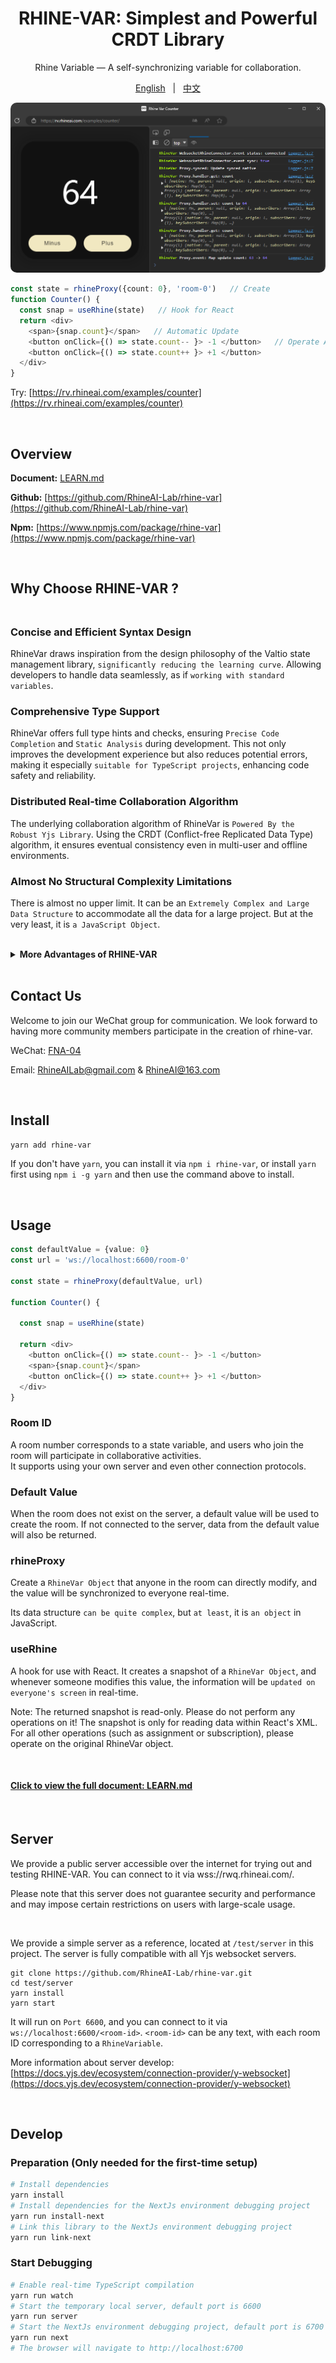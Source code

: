 <div align="center">

# RHINE-VAR: Simplest and Powerful CRDT Library

Rhine Variable — A self-synchronizing variable for collaboration.


[English](README.md) &nbsp; | &nbsp; [中文](README_zh.md)

<img src='./assets/images/example_counter.png' style="border-radius: 10px"/>

</div>

```typescript jsx
const state = rhineProxy({count: 0}, 'room-0')   // Create
function Counter() {
  const snap = useRhine(state)   // Hook for React
  return <div>
    <span>{snap.count}</span>   // Automatic Update
    <button onClick={() => state.count-- }> -1 </button>   // Operate Anyway
    <button onClick={() => state.count++ }> +1 </button>
  </div>
} 
```

Try: [https://rv.rhineai.com/examples/counter](https://rv.rhineai.com/examples/counter)

<br/>

## Overview

**Document:** [LEARN.md](assets/documents/LEARN.md)

**Github:** [https://github.com/RhineAI-Lab/rhine-var](https://github.com/RhineAI-Lab/rhine-var)

**Npm:** [https://www.npmjs.com/package/rhine-var](https://www.npmjs.com/package/rhine-var)

<br/>

## Why Choose RHINE-VAR ?

<div style="height: 6px"></div>

### Concise and Efficient Syntax Design
RhineVar draws inspiration from the design philosophy of the Valtio state management library, `significantly reducing the learning curve`. Allowing developers to handle data seamlessly, as if `working with standard variables`.

### Comprehensive Type Support
RhineVar offers full type hints and checks, ensuring `Precise Code Completion` and `Static Analysis` during development. This not only improves the development experience but also reduces potential errors, making it especially `suitable for TypeScript projects`, enhancing code safety and reliability.

### Distributed Real-time Collaboration Algorithm
The underlying collaboration algorithm of RhineVar is `Powered By the Robust Yjs Library`. Using the CRDT (Conflict-free Replicated Data Type) algorithm, it ensures eventual consistency even in multi-user and offline environments.

### Almost No Structural Complexity Limitations
There is almost no upper limit. It can be an `Extremely Complex and Large Data Structure` to accommodate all the data for a large project. But at the very least, it is `a JavaScript Object`.

<br/>
<details>
<summary><b>More Advantages of RHINE-VAR</b></summary>

### High Performance with Low Bandwidth Requirements
The data synchronization and conflict resolution mechanism is highly efficient. Leveraging Yjs's `Incremental Update Mechanism`, only necessary data changes are transmitted rather than the entire document, making it ideal for bandwidth-constrained environments and reducing unnecessary data transfers.

### Strong Offline Support
Users can continue to work even while offline. Once reconnected, all changes are automatically synchronized, ensuring `no data is lost or conflicted`. This is crucial for building offline-first applications.

### Cross-platform and Framework Agnostic
RhineVar can be used in `All JavaScript Environments`, including browsers, Node.js, and other JavaScript platforms. It integrates with multiple frontend frameworks and libraries such as Next.js, React, Vue.js, ProseMirror, and more.

### Lightweight and Extensible
RhineVar is a highly lightweight library, with its core package `only a few KB` in size, making it suitable for various frontend applications. Its modular architecture supports feature extensions, allowing developers to import or develop custom modules as needed.

### Decentralized Architecture
With a decentralized architecture, collaborative editing becomes more scalable, efficient, and fault-tolerant. Peer-to-peer data transfer is supported without relying on a central server (currently under development).

### Native Yjs Support
RhineVar offers full support for native Yjs object operations, providing lower-level, richer API support. `Direct operations on Yjs objects automatically trigger updates in RhineVar`.

### More Friendly and Complete Event System
RhineVar offers an extensive event subscription and listening system with `Intuitive Data Change Events`. It also supports deep data change monitoring within objects, catering to a wide range of use cases.

### Fully Open Source
This is a fully open-source project, licensed under the `Apache-2.0 license` on GitHub. You are `Free to use it for both Commercial and Non-commercial Projects`, and it allows modification and distribution, as long as the original copyright notice is retained.

</details>

<br/>

## Contact Us
Welcome to join our WeChat group for communication. We look forward to having more community members participate in the creation of rhine-var.

WeChat: [FNA-04]()

Email: [RhineAILab@gmail.com](rhineailab@gmail.com) & [RhineAI@163.com](RhineAI@163.com)

<br/>

## Install
```bash
yarn add rhine-var
```
If you don't have `yarn`, you can install it via `npm i rhine-var`, or install `yarn` first using `npm i -g yarn` and then use the command above to install.

<br/>

## Usage

```typescript jsx
const defaultValue = {value: 0}
const url = 'ws://localhost:6600/room-0'

const state = rhineProxy(defaultValue, url)

function Counter() {
  
  const snap = useRhine(state)
  
  return <div>
    <button onClick={() => state.count-- }> -1 </button>
    <span>{snap.count}</span>
    <button onClick={() => state.count++ }> +1 </button>
  </div>
}
```

### Room ID

A room number corresponds to a state variable, and users who join the room will participate in collaborative activities.  
It supports using your own server and even other connection protocols.

### Default Value

When the room does not exist on the server, a default value will be used to create the room. If not connected to the server, data from the default value will also be returned.

### rhineProxy

Create a `RhineVar Object` that anyone in the room can directly modify, and the value will be synchronized to everyone real-time.

Its data structure `can be quite complex`, but `at least`, it is `an object` in JavaScript.

### useRhine

A hook for use with React. It creates a snapshot of a `RhineVar Object`, and whenever someone modifies this value, the information will be `updated on everyone's screen` in real-time.

Note: The returned snapshot is read-only. Please do not perform any operations on it! The snapshot is only for reading data within React's XML. For all other operations (such as assignment or subscription), please operate on the original RhineVar object.

<br/>

#### [Click to view the full document: LEARN.md](assets/documents/LEARN.md)


<br/>

## Server

We provide a public server accessible over the internet for trying out and testing RHINE-VAR. You can connect to it via wss://rwq.rhineai.com/<room-id>.

Please note that this server does not guarantee security and performance and may impose certain restrictions on users with large-scale usage.

<br/>

We provide a simple server as a reference, located at `/test/server` in this project. The server is fully compatible with all Yjs websocket servers.
```
git clone https://github.com/RhineAI-Lab/rhine-var.git
cd test/server
yarn install
yarn start
```
It will run on `Port 6600`, and you can connect to it via `ws://localhost:6600/<room-id>`. `<room-id>` can be any text, with each room ID corresponding to a `RhineVariable`.

More information about server develop: [https://docs.yjs.dev/ecosystem/connection-provider/y-websocket](https://docs.yjs.dev/ecosystem/connection-provider/y-websocket)

<br/>

## Develop

### Preparation (Only needed for the first-time setup)
```bash
# Install dependencies
yarn install
# Install dependencies for the NextJs environment debugging project
yarn run install-next
# Link this library to the NextJs environment debugging project
yarn run link-next
```

### Start Debugging
```bash
# Enable real-time TypeScript compilation
yarn run watch
# Start the temporary local server, default port is 6600
yarn run server
# Start the NextJs environment debugging project, default port is 6700
yarn run next
# The browser will navigate to http://localhost:6700
```

<br/>
